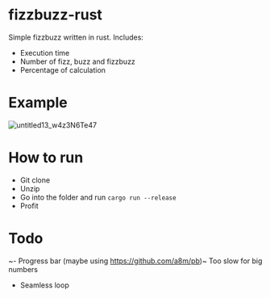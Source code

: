 # fizzbuzz-rust
Simple fizzbuzz written in rust. Includes:
- Execution time
- Number of fizz, buzz and fizzbuzz
- Percentage of calculation

# Example
![untitled13_w4z3N6Te47](https://user-images.githubusercontent.com/42645784/201551026-e7b33076-bc12-45c6-a959-aa62abe8fff9.png)

# How to run
- Git clone
- Unzip
- Go into the folder and run `cargo run --release`
- Profit

# Todo
~- Progress bar (maybe using https://github.com/a8m/pb)~ Too slow for big numbers
- Seamless loop
